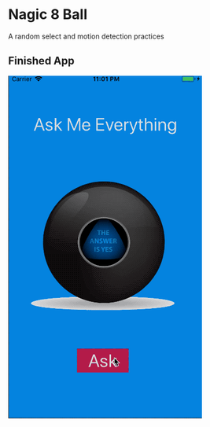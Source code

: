 # Nagic 8 Ball
A random select and motion detection practices

## Finished App
![Finished App](screenshot.gif)
